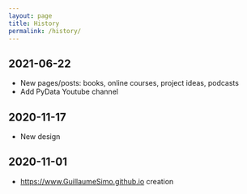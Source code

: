 ```yaml
---
layout: page
title: History
permalink: /history/
---
```


## 2021-06-22
- New pages/posts: books, online courses, project ideas, podcasts
- Add PyData Youtube channel

## 2020-11-17
- New design

## 2020-11-01
- https://www.GuillaumeSimo.github.io creation
